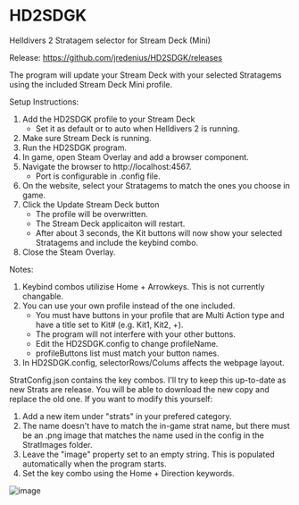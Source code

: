 # HD2SDGK
Helldivers 2 Stratagem selector for Stream Deck (Mini)

Release: https://github.com/jredenius/HD2SDGK/releases

The program will update your Stream Deck with your selected Stratagems using the included Stream Deck Mini profile.

Setup Instructions:
1) Add the HD2SDGK profile to your Stream Deck
   - Set it as default or to auto when Helldivers 2 is running.
3) Make sure Stream Deck is running.
4) Run the HD2SDGK program.
5) In game, open Steam Overlay and add a browser component.
6) Navigate the browser to http://localhost:4567.
   - Port is configurable in .config file.
7) On the website, select your Stratagems to match the ones you choose in game.
8) Click the Update Stream Deck button
   - The profile will be overwritten.
   - The Stream Deck applicaiton will restart.
   - After about 3 seconds, the Kit buttons will now show your selected Stratagems and include the keybind combo.
9) Close the Steam Overlay.

Notes:
1) Keybind combos utilizise Home + Arrowkeys. This is not currently changable.
3) You can use your own profile instead of the one included.
     - You must have buttons in your profile that are Multi Action type and have a title set to Kit# (e.g. Kit1, Kit2, +).
     - The program will not interfere with your other buttons.
     - Edit the HD2SDGK.config to change profileName.
     - profileButtons list must match your button names.
4) In HD2SDGK.config, selectorRows/Colums affects the webpage layout.

StratConfig.json contains the key combos. I'll try to keep this up-to-date as new Strats are release. You will be able to download the new copy and replace the old one. 
If you want to modify this yourself:
1) Add a new item under "strats" in your prefered category.
2) The name doesn't have to match the in-game strat name, but there must be an .png image that matches the name used in the config in the StratImages folder.
3) Leave the "image" property set to an empty string. This is populated automatically when the program starts.
4) Set the key combo using the Home + Direction keywords.

![image](https://github.com/jredenius/HD2SDGK/assets/22848915/8040c5eb-d337-42ec-8577-f17c9715f859)
